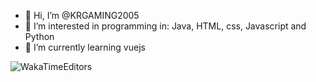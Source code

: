 - 👋 Hi, I’m @KRGAMING2005
- 👀 I’m interested in programming in: Java, HTML, css, Javascript and Python
- 🌱 I’m currently learning vuejs

![WakaTimeEditors](https://wakatime.com/share/@98c27f85-ce2a-4c09-a440-80047219fac4/66b861a4-6229-4eb7-8e2d-92a29271f91e.png)
